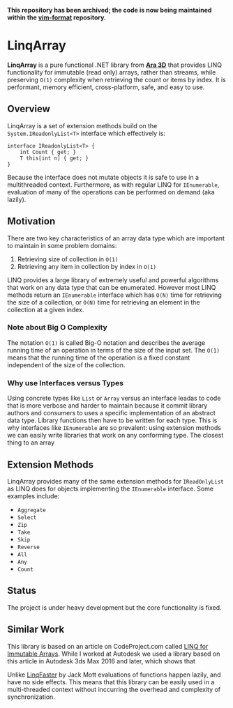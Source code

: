 **This repository has been archived; the code is now being maintained within the [vim-format](https://github.com/vimaec/vim-format) repository.**

# LinqArray

**LinqArray** is a pure functional .NET library from **[Ara 3D](https://ara3d.com)** that provides LINQ functionality for 
immutable (read only) arrays, rather than streams, while preserving `O(1)` complexity when retrieving the count or items by index. 
It is performant, memory efficient, cross-platform, safe, and easy to use.

## Overview 

LinqArray is a set of extension methods build on the `System.IReadonlyList<T>` interface which effectively is: 

```
interface IReadonlyList<T> {
    int Count { get; }
    T this[int n] { get; }
}
```

Because the interface does not mutate objects it is safe to use in a multithreaded context. Furthermore, as with regular LINQ for `IEnumerable`, 
evaluation of many of the operations can be performed on demand (aka lazily). 

## Motivation

There are two key characteristics of an array data type which are important to maintain in some problem domains: 
1. Retrieving size of collection in `O(1)` 
2. Retrieving any item in collection by index in `O(1)` 

LINQ provides a large library of extremely useful and powerful algorithms that work on any data type that can be enumerated. 
However most LINQ methods return an `IEnumerable` interface which has `O(N)` time for retrieving the size of a collection, or `O(N)` time 
for retrieving  an element in the collection at a given index. 

### Note about Big O Complexity 

The notation `O(1)` is called Big-O notation and describes the average running time of an operation in terms of the size of the input set. 
The `O(1)` means that the running time of the operation is a fixed constant independent of the size of the collection.  

### Why use Interfaces versus Types 

Using concrete types like `List` or `Array` versus an interface leadas to code that is more verbose and harder to maintain because it 
commit library authors and consumers to uses a specific implementation of an abstract data type. Library functions then have to be written 
for each type. This is why interfaces like `IEnumerable` are so prevalent: using extension methods we can easily write libraries that work 
on any conforming type. The closest thing to an array 

## Extension Methods 

LinqArray provides many of the same extension methods for `IReadOnlyList` as LINQ does for objects implementing the `IEnumerable` interface. Some examples include: 

* `Aggregate`
* `Select`
* `Zip`
* `Take`
* `Skip` 
* `Reverse` 
* `All`
* `Any`
* `Count`

## Status 

The project is under heavy development but the core functionality is fixed. 

## Similar Work

This library is based on an article on CodeProject.com called [LINQ for Immutable Arrays](https://www.codeproject.com/Articles/517728/LINQ-for-Immutable-Arrays). While I worked at Autodesk we used a library based on this article in Autodesk 3ds Max 2016 and later, which shows that 

Unlike [LinqFaster](https://github.com/jackmott/LinqFaster) by Jack Mott evaluations of functions happen lazily, and have no side effects. This means that this library can be easily used in a multi-threaded context without inccurring the overhead and complexity of  synchronization. 